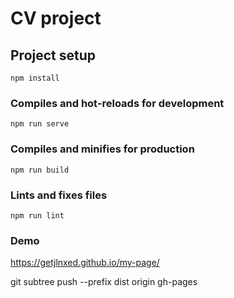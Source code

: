# CV project

## Project setup

```
npm install
```

### Compiles and hot-reloads for development

```
npm run serve
```

### Compiles and minifies for production

```
npm run build
```

### Lints and fixes files

```
npm run lint
```

### Demo

https://getjlnxed.github.io/my-page/

git subtree push --prefix dist origin gh-pages
